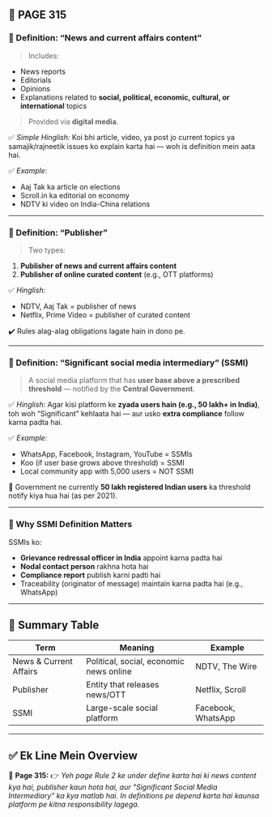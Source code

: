 ## 📄 **PAGE 315**

### 🔹 Definition: **“News and current affairs content”**

> Includes:

* News reports
* Editorials
* Opinions
* Explanations related to **social, political, economic, cultural, or international** topics

> Provided via **digital media**.

✅ *Simple Hinglish:*
Koi bhi article, video, ya post jo current topics ya samajik/rajneetik issues ko explain karta hai — woh is definition mein aata hai.

✅ *Example:*

* Aaj Tak ka article on elections
* Scroll.in ka editorial on economy
* NDTV ki video on India-China relations

---

### 🔹 Definition: **“Publisher”**

> Two types:

1. **Publisher of news and current affairs content**
2. **Publisher of online curated content** (e.g., OTT platforms)

✅ *Hinglish:*

* NDTV, Aaj Tak = publisher of news
* Netflix, Prime Video = publisher of curated content

✔️ Rules alag-alag obligations lagate hain in dono pe.

---

### 🔹 Definition: **“Significant social media intermediary” (SSMI)**

> A social media platform that has **user base above a prescribed threshold** — notified by the **Central Government**.

✅ *Hinglish:*
Agar kisi platform ke **zyada users hain (e.g., 50 lakh+ in India)**, toh woh “Significant” kehlaata hai — aur usko **extra compliance** follow karna padta hai.

✅ *Example:*

* WhatsApp, Facebook, Instagram, YouTube = SSMIs
* Koo (if user base grows above threshold) = SSMI
* Local community app with 5,000 users = NOT SSMI

📌 Government ne currently **50 lakh registered Indian users** ka threshold notify kiya hua hai (as per 2021).

---

### 📘 Why SSMI Definition Matters

SSMIs ko:

* **Grievance redressal officer in India** appoint karna padta hai
* **Nodal contact person** rakhna hota hai
* **Compliance report** publish karni padti hai
* Traceability (originator of message) maintain karna padta hai (e.g., WhatsApp)

---

## 🧩 Summary Table

| Term                   | Meaning                                 | Example            |
| ---------------------- | --------------------------------------- | ------------------ |
| News & Current Affairs | Political, social, economic news online | NDTV, The Wire     |
| Publisher              | Entity that releases news/OTT           | Netflix, Scroll    |
| SSMI                   | Large-scale social platform             | Facebook, WhatsApp |

---

## ✅ **Ek Line Mein Overview**

📌 **Page 315:**
👉 *Yeh page Rule 2 ke under define karta hai ki news content kya hai, publisher kaun hota hai, aur "Significant Social Media Intermediary" ka kya matlab hai. In definitions pe depend karta hai kaunsa platform pe kitna responsibility lagega.*
